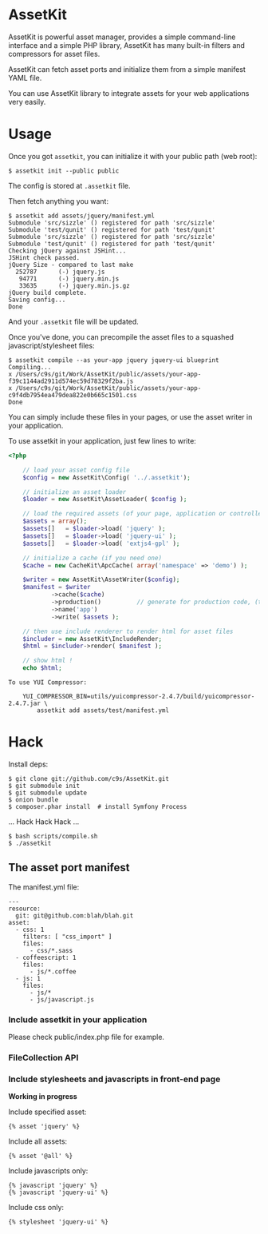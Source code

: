 AssetKit
============

AssetKit is powerful asset manager, provides a simple command-line interface
and a simple PHP library, AssetKit has many built-in filters and compressors for asset files.

AssetKit can fetch asset ports and initialize them from a simple manifest YAML file.

You can use AssetKit library to integrate assets for your web applications very easily.

Usage
=====

Once you got `assetkit`, you can initialize it with your public path (web root):

    $ assetkit init --public public

The config is stored at `.assetkit` file.

Then fetch anything you want:

    $ assetkit add assets/jquery/manifest.yml
    Submodule 'src/sizzle' () registered for path 'src/sizzle'
    Submodule 'test/qunit' () registered for path 'test/qunit'
    Submodule 'src/sizzle' () registered for path 'src/sizzle'
    Submodule 'test/qunit' () registered for path 'test/qunit'
    Checking jQuery against JSHint...
    JSHint check passed.
    jQuery Size - compared to last make
      252787      (-) jquery.js
       94771      (-) jquery.min.js
       33635      (-) jquery.min.js.gz
    jQuery build complete.
    Saving config...
    Done

And your `.assetkit` file will be updated.

Once you've done, you can precompile the asset files to a squashed javascript/stylesheet files:

    $ assetkit compile --as your-app jquery jquery-ui blueprint
    Compiling...
    x /Users/c9s/git/Work/AssetKit/public/assets/your-app-f39c1144ad2911d574ec59d78329f2ba.js
    x /Users/c9s/git/Work/AssetKit/public/assets/your-app-c9f4db7954ea479dea822e0b665c1501.css
    Done

You can simply include these files in your pages, or use the asset writer in your application.

To use assetkit in your application, just few lines to write:

```php
<?php

    // load your asset config file
    $config = new AssetKit\Config( '../.assetkit');

    // initialize an asset loader
    $loader = new AssetKit\AssetLoader( $config );

    // load the required assets (of your page, application or controller)
    $assets = array();
    $assets[]   = $loader->load( 'jquery' );
    $assets[]   = $loader->load( 'jquery-ui' );
    $assets[]   = $loader->load( 'extjs4-gpl' );

    // initialize a cache (if you need one)
    $cache = new CacheKit\ApcCache( array('namespace' => 'demo') );

    $writer = new AssetKit\AssetWriter($config);
    $manifest = $writer
            ->cache($cache)
            ->production()          // generate for production code, (the alternative is `development`)
            ->name('app')
            ->write( $assets );

    // then use include renderer to render html for asset files
    $includer = new AssetKit\IncludeRender;
    $html = $includer->render( $manifest );

    // show html !
    echo $html;
```


    To use YUI Compressor:

        YUI_COMPRESSOR_BIN=utils/yuicompressor-2.4.7/build/yuicompressor-2.4.7.jar \
            assetkit add assets/test/manifest.yml

Hack
=======

Install deps:

    $ git clone git://github.com/c9s/AssetKit.git
    $ git submodule init
    $ git submodule update
    $ onion bundle
    $ composer.phar install  # install Symfony Process

... Hack Hack Hack ...

    $ bash scripts/compile.sh
    $ ./assetkit


## The asset port manifest

The manifest.yml file:

    ---
    resource:
      git: git@github.com:blah/blah.git
    asset:
      - css: 1
        filters: [ "css_import" ]
        files:
          - css/*.sass
      - coffeescript: 1
        files:
          - js/*.coffee
      - js: 1
        files:
          - js/*
          - js/javascript.js


### Include assetkit in your application

Please check public/index.php file for example.

### FileCollection API


### Include stylesheets and javascripts in front-end page

**Working in progress**

Include specified asset:

    {% asset 'jquery' %}

Include all assets:

    {% asset '@all' %}

Include javascripts only:

    {% javascript 'jquery' %}
    {% javascript 'jquery-ui' %}

Include css only:

    {% stylesheet 'jquery-ui' %}
